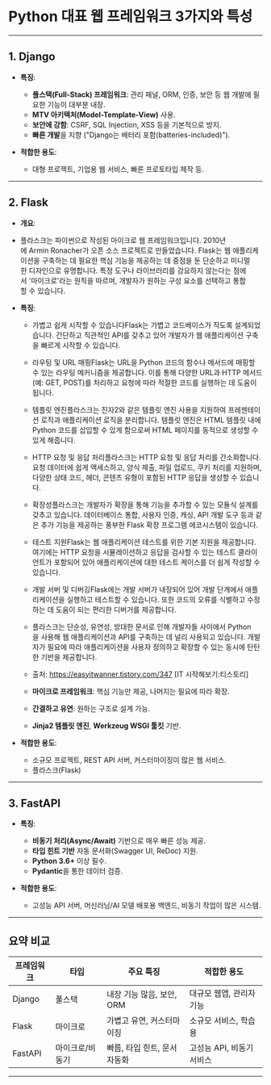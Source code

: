 
# Python 대표 웹 프레임워크 3가지와 특성

---

## 1. Django

- **특징**:
  - **풀스택(Full-Stack) 프레임워크**: 관리 패널, ORM, 인증, 보안 등 웹 개발에 필요한 기능이 대부분 내장.
  - **MTV 아키텍처(Model-Template-View)** 사용.
  - **보안에 강함**: CSRF, SQL Injection, XSS 등을 기본적으로 방지.
  - **빠른 개발**을 지향 ("Django는 배터리 포함(batteries-included)").

- **적합한 용도**:
  - 대형 프로젝트, 기업용 웹 서비스, 빠른 프로토타입 제작 등.

---

## 2. Flask
- **개요**:
- 플라스크는 파이썬으로 작성된 마이크로 웹 프레임워크입니다. 2010년에 Armin Ronacher가 오픈 소스 프로젝트로 만들었습니다. Flask는 웹 애플리케이션을 구축하는 데 필요한 핵심 기능을 제공하는 데 중점을 둔 단순하고 미니멀한 디자인으로 유명합니다. 특정 도구나 라이브러리를 강요하지 않는다는 점에서 '마이크로'라는 원칙을 따르며, 개발자가 원하는 구성 요소를 선택하고 통합할 수 있습니다.
  
- **특징**:
  - 가볍고 쉽게 시작할 수 있습니다Flask는 가볍고 코드베이스가 작도록 설계되었습니다. 간단하고 직관적인 API를 갖추고 있어 개발자가 웹 애플리케이션 구축을 빠르게 시작할 수 있습니다. 
  - 라우팅 및 URL 매핑Flask는 URL을 Python 코드의 함수나 메서드에 매핑할 수 있는 라우팅 메커니즘을 제공합니다. 이를 통해 다양한 URL과 HTTP 메서드(예: GET, POST)를 처리하고 요청에 따라 적절한 코드를 실행하는 데 도움이 됩니다. 
  - 템플릿 엔진플라스크는 진자2와 같은 템플릿 엔진 사용을 지원하여 프레젠테이션 로직과 애플리케이션 로직을 분리합니다. 템플릿 엔진은 HTML 템플릿 내에 Python 코드를 삽입할 수 있게 함으로써 HTML 페이지를 동적으로 생성할 수 있게 해줍니다. 
  - HTTP 요청 및 응답 처리플라스크는 HTTP 요청 및 응답 처리를 간소화합니다. 요청 데이터에 쉽게 액세스하고, 양식 제출, 파일 업로드, 쿠키 처리를 지원하며, 다양한 상태 코드, 헤더, 콘텐츠 유형이 포함된 HTTP 응답을 생성할 수 있습니다. 
  - 확장성플라스크는 개발자가 확장을 통해 기능을 추가할 수 있는 모듈식 설계를 갖추고 있습니다. 데이터베이스 통합, 사용자 인증, 캐싱, API 개발 도구 등과 같은 추가 기능을 제공하는 풍부한 Flask 확장 프로그램 에코시스템이 있습니다. 
  - 테스트 지원Flask는 웹 애플리케이션 테스트를 위한 기본 지원을 제공합니다. 여기에는 HTTP 요청을 시뮬레이션하고 응답을 검사할 수 있는 테스트 클라이언트가 포함되어 있어 애플리케이션에 대한 테스트 케이스를 더 쉽게 작성할 수 있습니다. 
  - 개발 서버 및 디버깅Flask에는 개발 서버가 내장되어 있어 개발 단계에서 애플리케이션을 실행하고 테스트할 수 있습니다. 또한 코드의 오류를 식별하고 수정하는 데 도움이 되는 편리한 디버거를 제공합니다. 
  
  - 플라스크는 단순성, 유연성, 방대한 문서로 인해 개발자들 사이에서 Python을 사용해 웹 애플리케이션과 API를 구축하는 데 널리 사용되고 있습니다. 개발자가 필요에 따라 애플리케이션을 사용자 정의하고 확장할 수 있는 동시에 탄탄한 기반을 제공합니다.
  - 출처: https://easyitwanner.tistory.com/347 [IT 시작해보기:티스토리]
  - **마이크로 프레임워크**: 핵심 기능만 제공, 나머지는 필요에 따라 확장.
  - **간결하고 유연**: 원하는 구조로 설계 가능.
  - **Jinja2 템플릿 엔진**, **Werkzeug WSGI 툴킷** 기반.

- **적합한 용도**:
  - 소규모 프로젝트, REST API 서버, 커스터마이징이 많은 웹 서비스.
  - 플라스크(Flask)

---

## 3. FastAPI

- **특징**:
  - **비동기 처리(Async/Await)** 기반으로 매우 빠른 성능 제공.
  - **타입 힌트 기반** 자동 문서화(Swagger UI, ReDoc) 지원.
  - **Python 3.6+** 이상 필수.
  - **Pydantic**을 통한 데이터 검증.

- **적합한 용도**:
  - 고성능 API 서버, 머신러닝/AI 모델 배포용 백엔드, 비동기 작업이 많은 시스템.

---

## 요약 비교

| 프레임워크 | 타입 | 주요 특징 | 적합한 용도 |
|------------|------|------------|----------------|
| Django | 풀스택 | 내장 기능 많음, 보안, ORM | 대규모 웹앱, 관리자 기능 |
| Flask | 마이크로 | 가볍고 유연, 커스터마이징 | 소규모 서비스, 학습용 |
| FastAPI | 마이크로/비동기 | 빠름, 타입 힌트, 문서 자동화 | 고성능 API, 비동기 서비스 |

---
